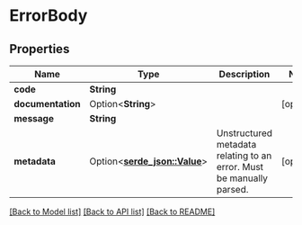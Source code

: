 # ErrorBody

## Properties

Name | Type | Description | Notes
------------ | ------------- | ------------- | -------------
**code** | **String** |  | 
**documentation** | Option<**String**> |  | [optional]
**message** | **String** |  | 
**metadata** | Option<[**serde_json::Value**](.md)> | Unstructured metadata relating to an error. Must be manually parsed. | [optional]

[[Back to Model list]](../README.md#documentation-for-models) [[Back to API list]](../README.md#documentation-for-api-endpoints) [[Back to README]](../README.md)


